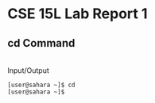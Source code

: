 # CSE 15L Lab Report 1 

## cd Command
<br/>
Input/Output 
<br/>

```
[user@sahara ~]$ cd
[user@sahara ~]$ 
```

